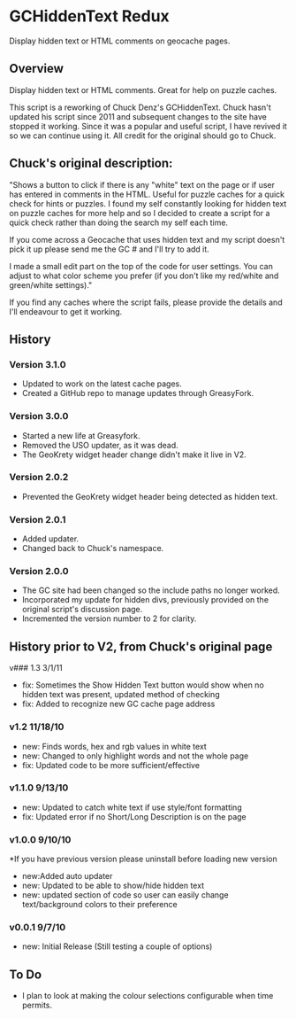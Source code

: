 # GCHiddenText Redux

Display hidden text or HTML comments on geocache pages.

## Overview

Display hidden text or HTML comments. Great for help on puzzle caches.

This script is a reworking of Chuck Denz's GCHiddenText. Chuck hasn't updated his script since 2011 and subsequent changes to the site have stopped it working. Since it was a popular and useful script, I have revived it so we can continue using it. All credit for the original should go to Chuck.

## Chuck's original description:

"Shows a button to click if there is any "white" text on the page or if user has entered in comments in the HTML. Useful for puzzle caches for a quick check for hints or puzzles. I found my self constantly looking for hidden text on puzzle caches for more help and so I decided to create a script for a quick check rather than doing the search my self each time.

If you come across a Geocache that uses hidden text and my script doesn't pick it up please send me the GC # and I'll try to add it.

I made a small edit part on the top of the code for user settings. You can adjust to what color scheme you prefer (if you don't like my red/white and green/white settings)."

If you find any caches where the script fails, please provide the details and I'll endeavour to get it working.

## History

### Version 3.1.0

* Updated to work on the latest cache pages.
* Created a GitHub repo to manage updates through GreasyFork.

### Version 3.0.0

* Started a new life at Greasyfork.
* Removed the USO updater, as it was dead.
* The GeoKrety widget header change didn't make it live in V2.

### Version 2.0.2

* Prevented the GeoKrety widget header being detected as hidden text.

### Version 2.0.1

* Added updater.
* Changed back to Chuck's namespace.

### Version 2.0.0

* The GC site had been changed so the include paths no longer worked.
* Incorporated my update for hidden divs, previously provided on the original script's discussion page.
* Incremented the version number to 2 for clarity.

## History prior to V2, from Chuck's original page

v### 1.3 3/1/11

* fix: Sometimes the Show Hidden Text button would show when no hidden text was present, updated method of checking
* fix: Added to recognize new GC cache page address

### v1.2 11/18/10

* new: Finds words, hex and rgb values in white text
* new: Changed to only highlight words and not the whole page
* fix: Updated code to be more sufficient/effective

### v1.1.0 9/13/10

* new: Updated to catch white text if use style/font formatting
* fix: Updated error if no Short/Long Description is on the page

### v1.0.0 9/10/10

*If you have previous version please uninstall before loading new version

* new:Added auto updater
* new: Updated to be able to show/hide hidden text
* new: updated section of code so user can easily change text/background colors to their preference

### v0.0.1 9/7/10

* new: Initial Release (Still testing a couple of options)

## To Do

* I plan to look at making the colour selections configurable when time permits.
